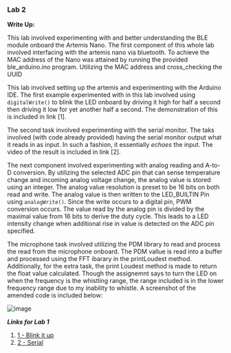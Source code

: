 

### Lab 2

**Write Up:** 

This lab involved experimenting with and better understanding the BLE module onboard the Artemis Nano. The first component of this whole lab involved interfacing with the artemis nano via bluetooth. To achieve the MAC address of the Nano was attained by running the provided ble_arduino.ino program. Utilizing the MAC address and cross_checking the UUID

This lab involved setting up the artemis and experimenting with the Arduino IDE. The first example experimented with in this lab involved using `digitalWrite()` to blink the LED onboard by driving it high for half a second then driving it low for yet another half a second. The demonstration of this is included in link [1]. 

  The second task involved experimenting with the serial monitor. The taks involved (with code already provided) having the serial monitor output what it reads in as input. In such a fashion, it essentially _echoes_ the input. The video of the result is included in link [2]. 
  
  The next component involved experimenting with analog reading and A-to-D conversion. By utilizing the selected ADC pin that can sense temperature change and incoming analog voltage change, the analog value is stored using an integer. The analog value resolution is preset to be 16 bits on both read and write. The analog value is then written to the LED_BUILTIN Pin using `analogWrite()`. Since the write occurs to a digital pin, PWM conversion occurs. The value read by the analog pin is divided by the maximal value from 16 bits to derive the duty cycle. This leads to a LED intensity change when additional rise in value is detected on the ADC pin specified. 
  
  The microphone task involved utilizing the PDM library to read and process the read from the microphone onboard. The PDM vallue is read into a buffer and processed using the FFT ibarary in the printLoudest method. Additionally, for the extra task, the print Loudest method is made to return the float value calculated. Though the assignemnt says to turn the LED on when the frequency is the whistling range, the range included is in the lower frequency range due to my inability to whistle. A screenshot of the amended code is included below: 
  
  ![image](https://user-images.githubusercontent.com/23284665/151728195-753cce20-c708-4a3f-9206-365292d05e79.png)


**_Links for Lab 1_**
1. [1 - Blink it up](https://www.youtube.com/watch?v=De2FU9awyLI)
2. [2 - Serial](https://www.youtube.com/watch?v=1Dfg-vEx9Ps)


